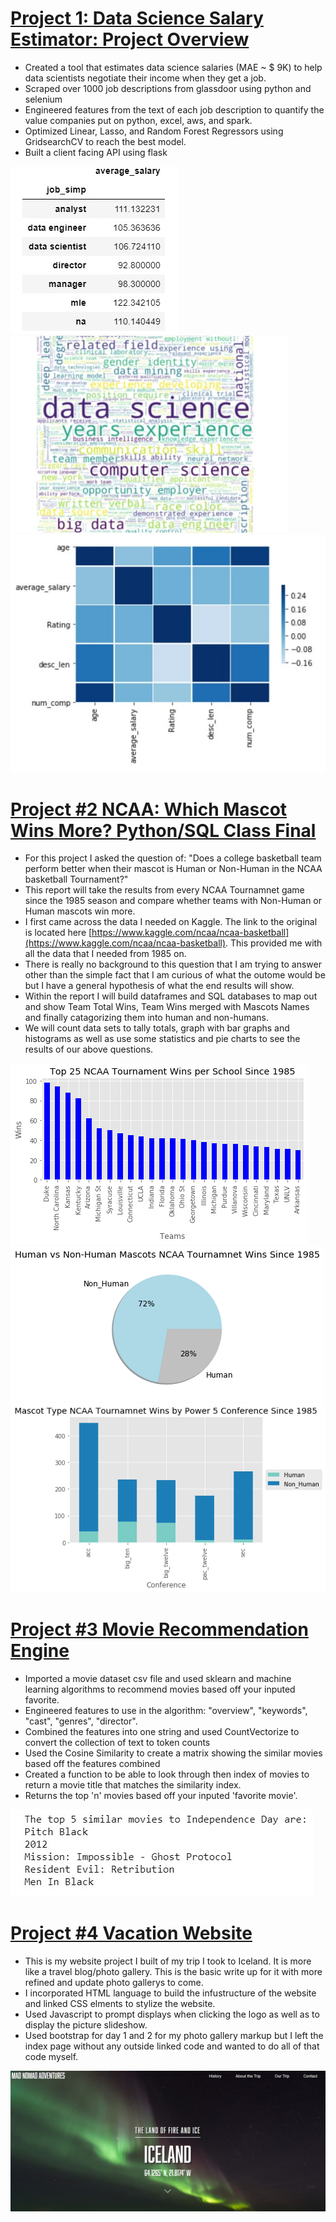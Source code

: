 # [Project 1: Data Science Salary Estimator: Project Overview ](https://github.com/spstills23/ds_salary_proj)
* Created a tool that estimates data science salaries (MAE ~ $ 9K) to help data scientists negotiate their income when they get a job.
* Scraped over 1000 job descriptions from glassdoor using python and selenium
* Engineered features from the text of each job description to quantify the value companies put on python, excel, aws, and spark. 
* Optimized Linear, Lasso, and Random Forest Regressors using GridsearchCV to reach the best model. 
* Built a client facing API using flask 

![](/images/avg_salary.jpg)
![](/images/avg_salary_wordcloud.jpg)
![](/images/avg_salary_heatmap.jpg)

# [Project #2 NCAA: Which Mascot Wins More? Python/SQL Class Final](https://github.com/spstills23/Final-Python-Project)
* For this project I asked the question of: "Does a college basketball team perform better when their mascot is Human or Non-Human in the NCAA basketball Tournament?"
* This report will take the results from every NCAA Tournamnet game since the 1985 season and compare whether teams with Non-Human or Human mascots win more.
* I first came across the data I needed on Kaggle. The link to the original is located here [https://www.kaggle.com/ncaa/ncaa-basketball](https://www.kaggle.com/ncaa/ncaa-basketball). 
This provided me with all the data that I needed from 1985 on. 
* There is really no background to this question that I am trying to answer other than the simple fact that I am curious of what the outome would be but I have a general hypothesis of what the end results will show.
* Within the report I will build dataframes and SQL databases to map out and show Team Total Wins, Team Wins merged with Mascots Names and finally catagorizing them into human and non-humans.
* We will count data sets to tally totals, graph with bar graphs and histograms as well as use some statistics and pie charts to see the results of our above questions.

![](/images/ncaa_wins.png)
![](/images/ncaa_pie.png)
![](/images/ncaa_conf_bars.png)

# [Project #3 Movie Recommendation Engine](https://github.com/spstills23/movie_recommendation_engine)
* Imported a movie dataset csv file and used sklearn and machine learning algorithms to recommend movies based off your inputed favorite.
* Engineered features to use in the algorithm: "overview", "keywords", "cast", "genres", "director".
* Combined the features into one string and used CountVectorize to convert the collection of text to token counts
* Used the Cosine Similarity to create a matrix showing the similar movies based off the features combined
* Created a function to be able to look through then index of movies to return a movie title that matches the similarity index.
* Returns the top 'n' movies based off your inputed 'favorite movie'.

![](/images/top_5.jpg)

# [Project #4 Vacation Website](https://spstills23.github.io/index.html)
* This is my website project I built of my trip I took to Iceland. It is more like a travel blog/photo gallery. This is the basic write up for it with more refined and update photo gallerys to come.
* I incorporated HTML language to build the infustructure of the website and linked CSS elments to stylize the website.
* Used Javascript to prompt displays when clicking the logo as well as to display the picture slideshow.
* Used bootstrap for day 1 and 2 for my photo gallery markup but I left the index page without any outside linked code and wanted to do all of that code myself.

![](/images/website.jpg)

